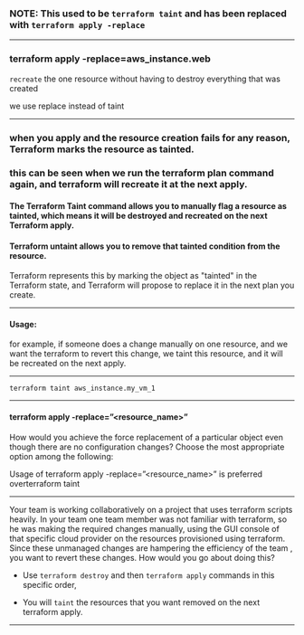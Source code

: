 


### NOTE: This used to be `terraform taint` and has been replaced with `terraform apply -replace`



__________________________________________________________________________________________



### terraform apply -replace=aws_instance.web

`recreate` the one resource without having to destroy everything that was created

we use replace instead of taint


__________________________________________________________________________________________




### when you apply and the resource creation fails for any reason, Terraform marks the resource as tainted.

### this can be seen when we run the terraform plan command again, and terraform will recreate it at the next apply.


#### The Terraform Taint command allows you to manually flag a resource as tainted, which means it will be destroyed and recreated on the next Terraform apply.

#### Terraform untaint allows you to remove that tainted condition from the resource.

Terraform represents this by marking the object as "tainted" in the Terraform state, and Terraform will propose to replace it in the next plan you create.




__________________________________________________________________________________________




#### Usage:

for example, if someone does a change manually on one resource, and we want the terraform to revert this change, we taint this resource, and it will be recreated on the next apply.




__________________________________________________________________________________________






```hcl
terraform taint aws_instance.my_vm_1
```



__________________________________________________________________________________________


#### terraform apply -replace=”<resource_name>”

How would you achieve the force replacement of a particular object even though there are no configuration changes? Choose the most appropriate option among the following:

Usage of terraform apply -replace=”<resource_name>” is preferred overterraform taint


__________________________________________________________________________________________



Your team is working collaboratively on a project that uses terraform scripts heavily. In your team one team member was not familiar with terraform, so he was making the required changes manually, using the GUI console of that specific cloud provider on the resources provisioned using terraform. Since these unmanaged changes are hampering the efficiency of the team , you want to revert these changes. How would you go about doing this?


-  Use `terraform destroy` and then `terraform apply` commands in this specific order,

-  You will `taint` the resources that you want removed on the next terraform apply.


__________________________________________________________________________________________




